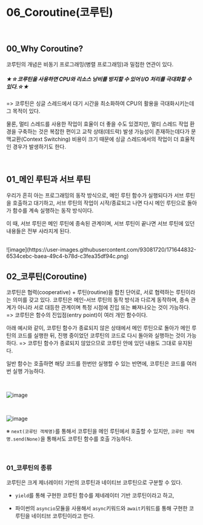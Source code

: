 # 06_Coroutine(코루틴)

<br>

## 00_Why Coroutine?

코루틴의 개념은 비동기 프로그래밍(병렬 프로그래밍)과 밀접한 연관이 있다.

##### ★☆코루틴을 사용하면 CPU와 리소스 낭비를 방지할 수 있어 I/O 처리를 극대화할 수 있다.☆★ 

=> 코루틴은 싱글 스레드에서 대기 시간을 최소화하여 CPU의 활용을 극대화시키는데 그 목적이 있다.

물론, 멀티 스레드를 사용한 작업이 효율이 더 좋을 수도 있겠지만, 멀티 스레드 작업 환경을 구축하는 것은 복잡한 편이고 교착 상태(데드락) 발생 가능성이 존재하는데다가 문맥교환(Context Switching) 비용이 크기 때문에 싱글 스레드에서의 작업이 더 효율적인 경우가 발생하기도 한다.

<br>

## 01_메인 루틴과 서브 루틴

우리가 흔히 아는 프로그래밍의 동작 방식으로, 메인 루틴 함수가 실행되다가 서브 루틴을 호출하고 대기하고, 서브 루틴의 작업이 시작/종료되고 나면 다시 메인 루틴으로 돌아가 함수를 계속 실행하는 동작 방식이다.

이 때, 서브 루틴은 메인 루틴에 종속된 관계이며, 서브 루틴이 끝나면 서브 루틴에 있던 내용들은 전부 사라지게 된다.

<br>
![image](https://user-images.githubusercontent.com/93081720/171644832-6534cebc-baea-49c4-b78d-c3fea35df94c.png)
<br>

## 02_코루틴(Coroutine)

코루틴은 협력(cooperative) + 루틴(routine)을 합친 단어로, 서로 협력하는 루틴이라는 의미를 갖고 있다. 코루틴은 메인-서브 루틴의 동작 방식과 다르게 동작하며, 종속 관계가 아니라 서로 대등한 관계이며 특정 시점에 진입 또는 빠져나오는 것이 가능하다. => 코루틴은 함수의 진입점(entry point)이 여러 개인 함수이다.

아래 예시와 같이, 코루틴 함수가 종료되지 않은 상태에서 메인 루틴으로 돌아가 메인 루틴의 코드를 실행한 뒤, 진행 중이었던 코루틴의 코드로 다시 돌아와 실행하는 것이 가능하다. => 코루틴 함수가 종료되지 않았으므로 코루틴 안에 있던 내용도 그대로 유지된다.

일반 함수는 호출하면 해당 코드를 한번만 실행할 수 있는 반면에, 코루틴은 코드를 여러 번 실행 가능하다.

<br>

![image](https://user-images.githubusercontent.com/93081720/171646041-52188509-825c-4090-80b7-ea610375eae3.png)

<br>

![image](https://user-images.githubusercontent.com/93081720/171647609-15947ba3-162c-48d9-957a-95417745353c.png)

※ `next(코루틴 객체명)`를 통해서 코루틴을 메인 루틴에서 호출할 수 있지만, `코루틴 객체명.send(None)`을 통해서도 코루틴 함수를 호출 가능하다.

<br>

### 01_코루틴의 종류

코루틴은 크게 제너레이터 기반의 코루틴과 네이티브 코루틴으로 구분할 수 있다.

- `yield`를 통해 구현한 코루틴 함수를 제네레이터 기반 코루틴이라고 하고,

- 파이썬의 `asyncio`모듈을 사용해서 `async`키워드와 `await`키워드를 통해 구현한 코루틴을 네이티브 코루틴이라고 한다.



